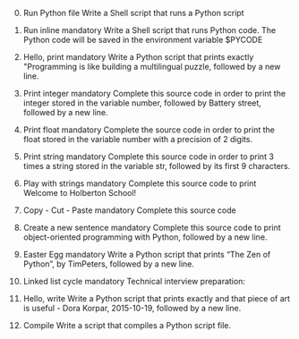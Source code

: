 0. Run Python file
Write a Shell script that runs a Python script


1. Run inline
mandatory
Write a Shell script that runs Python code.
The Python code will be saved in the environment variable $PYCODE


2. Hello, print
mandatory
Write a Python script that prints exactly "Programming is like building a multilingual puzzle, followed by a new line.


3. Print integer
mandatory
Complete this source code in order to print the integer stored in the variable number, followed by Battery street, followed by a new line.


4. Print float
mandatory
Complete the source code in order to print the float stored in the variable number with a precision of 2 digits.


5. Print string
mandatory
Complete this source code in order to print 3 times a string stored in the variable str, followed by its first 9 characters.


6. Play with strings
mandatory
Complete this source code to print Welcome to Holberton School!


7. Copy - Cut - Paste
mandatory
Complete this source code


8. Create a new sentence
mandatory
Complete this source code to print object-oriented programming with Python, followed by a new line.


9. Easter Egg
mandatory
Write a Python script that prints “The Zen of Python”, by TimPeters, followed by a new line.


10. Linked list cycle
mandatory
Technical interview preparation:


11. Hello, write
Write a Python script that prints exactly and that piece of art is useful - Dora Korpar, 2015-10-19, followed by a new line.


12. Compile
Write a script that compiles a Python script file.
